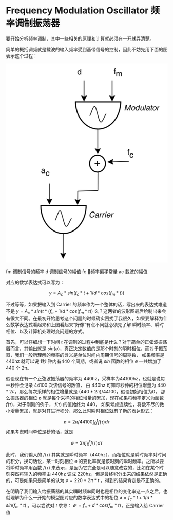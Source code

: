 # Frequency Modulation Oscillator 频率调制振荡器

要开始分析频率调制，其中一些相关的原理和计算就必须在一开就弄清楚。

简单的概括调频就是载波的输入频率受到基带信号的控制，因此不妨先用下面的图表示这个过程：

![simple fm](./assets/simple-fm-min.png)

fm 调制信号的频率
d  调制信号的幅值
fc 频率偏移常量
ac 载波的幅值

对应的数学表达式可以写为：

$$y = A_c*sin(f_c*t + 1/d*cos(f_m*t))$$

不过等等，如果把输入到 Carrier 的频率作为一个整体的话，写出来的表达式难道不是 $y = A_c*sin(t*(f_c + 1/d*cos(f_m*t))$ 么？这两者的波形图最后绘制出来会有很大不同。在最初开始思考这个问题的时候确实困扰了我很久，如果要解释为什么数学表达式看起来和上图看起来“好像”有点不同就必须先了解 瞬时频率、瞬时相位、以及计算机处理时变问题的方式。

首先，可以仔细想一下时间 $t$ 在调制的过程中到底是什么？对于简单的正弦波振荡器而言，其输出就是 $sin(ø)$，真正决定数值的是那个时刻的瞬时相位，而对于振荡器，我们一般所理解的频率的含义是单位时间内周期信号的周期数，
如果频率是 440hz 就可以说 1秒 钟内有440 个周期，或者说 $sin$ 函数的相位 ø 一共增加了 440 个 2π。

假设现在有一个正弦波振荡器的频率为 440hz，采样率为44100hz，也就是说每一秒钟会记录 44100 次该信号的数值，
由 440hz 可知每秒钟的相位增量为 $440*2π$，那么每次采样的相位增量就是 $(440*2π)/44100$，假设初始相位为0，
那么振荡器的相位 ø 就是每个采样的相位增量的累加，现在如果将频率定义为函数 $f(\tau)$，对于刚刚的例子，
$f(\tau)$ 的值始终为 440， 如果考虑连续性，将数不尽的微小增量累加，就是对其进行积分，那么此时瞬时相位就有了新的表达形式：

$$ø = 2π/44100\int_0^t f(\tau)d\tau$$
如果考虑时间单位是秒的话，就是

$$ø = 2π\int_0^t f(\tau)d\tau$$

此时，我们输入的 $f(\tau)$ 其实就是瞬时频率（440hz），而相位就是瞬时频率对时间的积分，换句话说，某一时刻相位 ø 的变化率就是该时刻的瞬时频率。之所以要将瞬时频率用函数 $f(\tau)$ 来表示，是因为它完全是可以随意改变的，比如在某个时刻突然将输入的频率由 440hz 调成 220hz，但是最终积分出来的结果依然是正确的，可是如果只是简单的认为 $ø = 220*2π*t$ ，得到的结果肯定是不正确的。

在明确了我们输入给振荡器的其实瞬时频率同时也是相位的变化率这一点之后，也就理解为什么一开始的模型图对应的数学表达式中的相位 $ø = f_c*t + 1/d*sin(f_m*t)$ 。可以尝试对 $t$ 求导：
$ø^, = f_c + d*cos(f_m*t)$，正是输入给 Carrier 值


<script type="text/javascript" src="http://cdn.mathjax.org/mathjax/latest/MathJax.js?config=default"></script>
